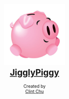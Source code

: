 <h1 align="center">
   <br>
   <a href=""><img src="https://github.com/clint-chu/JigglyPiggy/blob/master/frontend/images/JigglyPiggy.jpg" alt="JigglyPiggy" width="200">
   <br>
   JigglyPiggy</a>
   <br>
</h1>

<p align="center">
   Created by
   <br>
   <a href="https://github.com/clint-chu">Clint Chu</a>
   <br>
</p>